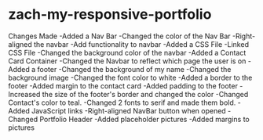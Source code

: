 # zach-my-responsive-portfolio
Changes Made
-Added a Nav Bar
-Changed the color of the Nav Bar
-Right-aligned the navbar
-Add functionality to navbar
-Added a CSS File
-Linked CSS File
-Changed the background color of the navbar
-Added a Contact Card Container
-Changed the Navbar to reflect which page the user is on
-Added a footer
-Changed the background of my name
-Changed the background image
-Changed the font color to white
-Added a border to the footer
-Added margin to the contact card
-Added padding to the footer
-Increased the size of the footer's border and changed the color
-Changed Contact's color to teal.
-Changed 2 fonts to serif and made them bold.
-Added JavaScript links
-Right-aligned NavBar button when opened
-Changed Portfolio Header
-Added placeholder pictures
-Added margins to pictures
